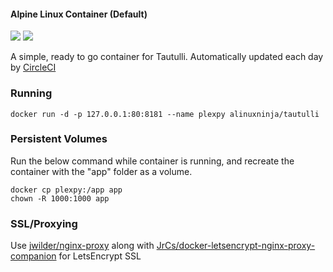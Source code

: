 #### Alpine Linux Container (Default)
[![](https://images.microbadger.com/badges/version/catdeployed/tautulli.svg)](https://hub.docker.com/r/catdeployed/postal/) [![](https://images.microbadger.com/badges/image/catdeployed/tautulli.svg)](https://microbadger.com/images/catdeployed/tautulli)

A simple, ready to go container for Tautulli. Automatically updated each day by [CircleCI](https://circleci.com)

### Running
```docker run -d -p 127.0.0.1:80:8181 --name plexpy alinuxninja/tautulli```

### Persistent Volumes
Run the below command while container is running, and recreate the container with the "app" folder as a volume.

```
docker cp plexpy:/app app
chown -R 1000:1000 app
```

### SSL/Proxying
Use [jwilder/nginx-proxy](https://github.com/jwilder/nginx-proxy) along with [JrCs/docker-letsencrypt-nginx-proxy-companion](https://github.com/JrCs/docker-letsencrypt-nginx-proxy-companion) for LetsEncrypt SSL

